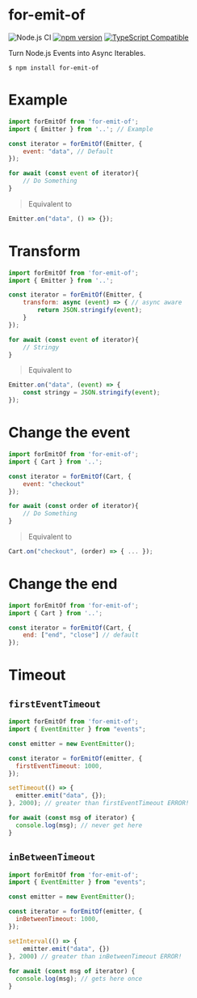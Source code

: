 # for-emit-of
![Node.js CI](https://github.com/danstarns/for-emit-of/workflows/Node.js%20CI/badge.svg?branch=master&event=push) [![npm version](https://badge.fury.io/js/for-emit-of.svg)](https://www.npmjs.com/package/for-emit-of) [![TypeScript Compatible](https://img.shields.io/npm/types/scrub-js.svg)](https://github.com/danstarns/for-emit-of)
 
Turn Node.js Events into Async Iterables.

```
$ npm install for-emit-of
```

# Example
```javascript
import forEmitOf from 'for-emit-of';
import { Emitter } from '..'; // Example

const iterator = forEmitOf(Emitter, {
    event: "data", // Default
});

for await (const event of iterator){
    // Do Something 
}
```

> Equivalent to 

```javascript
Emitter.on("data", () => {});
```

# Transform

```javascript
import forEmitOf from 'for-emit-of';
import { Emitter } from '..';

const iterator = forEmitOf(Emitter, {
    transform: async (event) => { // async aware
        return JSON.stringify(event);
    }
});

for await (const event of iterator){
    // Stringy
}
```

> Equivalent to 

```javascript
Emitter.on("data", (event) => {
    const stringy = JSON.stringify(event);
});
```

# Change the event
```javascript
import forEmitOf from 'for-emit-of';
import { Cart } from '..';

const iterator = forEmitOf(Cart, {
    event: "checkout"
});

for await (const order of iterator){
    // Do Something 
}
```

> Equivalent to 

```javascript
Cart.on("checkout", (order) => { ... });
```

# Change the end
```javascript
import forEmitOf from 'for-emit-of';
import { Cart } from '..';

const iterator = forEmitOf(Cart, {
    end: ["end", "close"] // default
});
```

# Timeout

## `firstEventTimeout`
```javascript
import forEmitOf from 'for-emit-of';
import { EventEmitter } from "events";

const emitter = new EventEmitter();

const iterator = forEmitOf(emitter, {
  firstEventTimeout: 1000,
});

setTimeout(() => {
  emitter.emit("data", {});
}, 2000); // greater than firstEventTimeout ERROR!

for await (const msg of iterator) {
  console.log(msg); // never get here
}
```

## `inBetweenTimeout`
```javascript
import forEmitOf from 'for-emit-of';
import { EventEmitter } from "events";

const emitter = new EventEmitter();

const iterator = forEmitOf(emitter, {
  inBetweenTimeout: 1000,
});

setInterval(() => {
    emitter.emit("data", {})
}, 2000) // greater than inBetweenTimeout ERROR!
 
for await (const msg of iterator) {
  console.log(msg); // gets here once
}
```